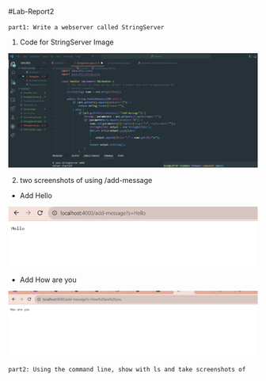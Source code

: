 #Lab-Report2

`part1: Write a webserver called StringServer`

1. Code for StringServer Image

![Image](stringserver.png)

2. two screenshots of using /add-message

- Add Hello

![Image](addhello.png)

- Add How are you

![Image](addhowareyou.png)


`part2: Using the command line, show with ls and take screenshots of`
